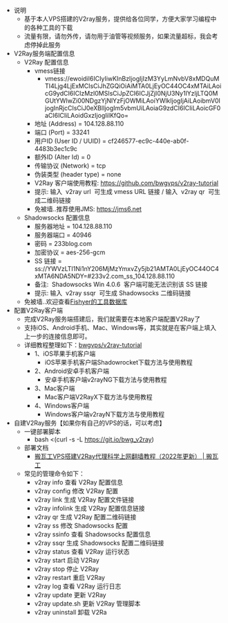 - 说明
	- 基于本人VPS搭建的V2ray服务，提供给各位同学，方便大家学习编程中的各种工具的下载
	- 流量有限，请勿外传，请勿用于油管等视频服务，如果流量超标，我会考虑停掉此服务
- V2Ray服务端配置信息
	- V2Ray 配置信息
		- vmess链接
			- vmess://ewoidiI6ICIyIiwKInBzIjogIjIzM3YyLmNvbV8xMDQuMTI4Ljg4LjExMCIsCiJhZGQiOiAiMTA0LjEyOC44OC4xMTAiLAoicG9ydCI6ICIzMzI0MSIsCiJpZCI6ICJjZjI0NjU3Ny1lYzljLTQ0MGUtYWIwZi00NDgzYjNlYzFjOWMiLAoiYWlkIjogIjAiLAoibmV0IjogInRjcCIsCiJ0eXBlIjogIm5vbmUiLAoiaG9zdCI6ICIiLAoicGF0aCI6ICIiLAoidGxzIjogIiIKfQo=
		- 地址 (Address) = 104.128.88.110
		- 端口 (Port) = 33241
		- 用户ID (User ID / UUID) = cf246577-ec9c-440e-ab0f-4483b3ec1c9c
		- 额外ID (Alter Id) = 0
		- 传输协议 (Network) = tcp
		- 伪装类型 (header type) = none
		- V2Ray 客户端使用教程: https://github.com/bwgvps/v2ray-tutorial
		- 提示: 输入  v2ray url  可生成 vmess URL 链接 / 输入  v2ray qr  可生成二维码链接
		- 免被墙..推荐使用JMS: https://jms6.net
	- Shadowsocks 配置信息
		- 服务器地址 = 104.128.88.110
		- 服务器端口 = 40946
		- 密码 = 233blog.com
		- 加密协议 = aes-256-gcm
		- SS 链接 = ss://YWVzLTI1Ni1nY206MjMzYmxvZy5jb21AMTA0LjEyOC44OC4xMTA6NDA5NDY=#233v2.com_ss_104.128.88.110
		- 备注:  Shadowsocks Win 4.0.6  客户端可能无法识别该 SS 链接
		- 提示: 输入  v2ray ssqr  可生成 Shadowsocks 二维码链接
	- 免被墙..欢迎查看[Fishyer的工具数据库](https://www.notion.so/fishyer/Fishyer-708f0570fbec4dcc896cadabcd2d0c9a )
- 配置V2Ray客户端
	- 完成V2Ray服务端搭建后，我们就需要在本地客户端配置V2Ray了
	- 支持iOS、Android手机、Mac、Windows等，其实就是在客户端上填入上一步的连接信息即可。
	- 详细教程整理如下：[bwgvps/v2ray-tutorial](https://github.com/bwgvps/v2ray-tutorial)
		- 1、iOS苹果手机客户端
			- iOS苹果手机客户端Shadowrocket下载方法与使用教程
		- 2、Android安卓手机客户端
			- 安卓手机客户端v2rayNG下载方法与使用教程
		- 3、Mac客户端
			- Mac客户端V2RayX下载方法与使用教程
		- 4、Windows客户端
			- Windows客户端v2rayN下载方法与使用教程
- 自建V2Ray服务【如果你有自己的VPS的话，可以考虑】
	- 一键部署脚本
		- bash <(curl -s -L https://git.io/bwg_v2ray)
	- 部署文档
		- [搬瓦工VPS搭建V2Ray代理科学上网翻墙教程（2022年更新） | 搬瓦工](https://bwgvps.github.io/build-v2ray-on-bandwagonhost-vps/)
	- 常见的管理命令如下：
		- v2ray info 查看 V2Ray 配置信息
		- v2ray config 修改 V2Ray 配置
		- v2ray link 生成 V2Ray 配置文件链接
		- v2ray infolink 生成 V2Ray 配置信息链接
		- v2ray qr 生成 V2Ray 配置二维码链接
		- v2ray ss 修改 Shadowsocks 配置
		- v2ray ssinfo 查看 Shadowsocks 配置信息
		- v2ray ssqr 生成 Shadowsocks 配置二维码链接
		- v2ray status 查看 V2Ray 运行状态
		- v2ray start 启动 V2Ray
		- v2ray stop 停止 V2Ray
		- v2ray restart 重启 V2Ray
		- v2ray log 查看 V2Ray 运行日志
		- v2ray update 更新 V2Ray
		- v2ray update.sh 更新 V2Ray 管理脚本
		- v2ray uninstall 卸载 V2Ra